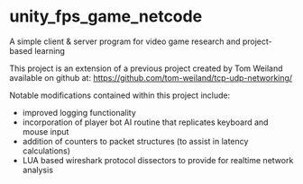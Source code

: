 # unity_fps_game_netcode
A simple client &amp; server program for video game research and project-based learning 

This project is an extension of a previous project created by Tom Weiland available on github at: https://github.com/tom-weiland/tcp-udp-networking/

Notable modifications contained within this project include:
- improved logging functionality
- incorporation of player bot AI routine that replicates keyboard and mouse input
- addition of counters to packet structures (to assist in latency calculations)
- LUA based wireshark protocol dissectors to provide for realtime network analysis
